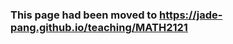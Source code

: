 <!-- ## MATH2121 Tutorial Page -->

### This page had been moved to <https://jade-pang.github.io/teaching/MATH2121>

